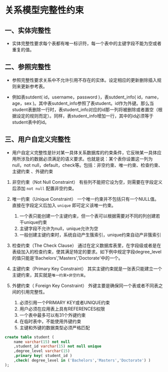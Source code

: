 # 关系模型完整性约束

## 一、实体完整性

* 实体完整性要求每个表都有唯一标识符，每一个表中的主键字段不能为空或者重复的值。

## 二、参照完整性

* 参照完整性要求关系中不允许引用不存在的实体。设定相应的更新删除插入规则来更新参考表。

* 例如表sutdent( id，username，password )，表sutdent_info( id，name，age，sex )。其中表sutdent_info参照了表student。id作为外键。那么当student表删除一行时，表student_info对应的id那一列将被删除或者置空（根据设定的规则而定）。同样，表student_info增加一行，其中的id必须等于student表中的id。

## 三、用户自定义完整性

* 用户自定义完整性是针对某一具体关系数据库的约束条件，它反映某一具体应用所涉及的数据必须满足的语义要求。也就是说：某个表你设置这一列为null，not null，default，check等。包括：非空约束、唯一约束、检查约束、主键约束 、外键约束

1. 非空约束（Not Null Constraint）
   有些列不能把它设为空，则需要在字段定义后添加 `not null` 配置非空约束。

2. 唯一约束（Unique Constraint）
   一个唯一约束并不包括只有一个NULL值。直接在字段定义后加入 `unique` 即可定义该唯一约束。
   1) 一个表只能创建一个主键约束，但一个表可以根据需要对不同的列创建若干unique约束
   2) 主键字段不允许为null，unique允许为空
   3) 一般创建主键约束时，系统自动产生簇索引，unique约束自动产非簇索引

3. 检查约束（The Check Clause）
   通过在定义数据库表里，在字段级或者是在表级加入的检查约束，使其满足特定的要求。如下例中规定字段degree_level的值只能是'Bachelors','Masters','Doctorate'中的一个。

4. 主键约束（Primary Key Constraint）
   其实主键约束就是一张表只能建立一个主键约束，其实就是`唯一约束+非空约束`。

5. 外健约束（ Foreign Key Constraint）
   外键主要是确保同一个表或者不同表之间的引用完整性。
   1) 必须引用一个PRIMARY KEY或者UNIQUE约束
   2) 用户必须在应用表上具有REFERENCES权限
   3) 一个表中最多可以有31个外键约束
   4) 在临时表中，不能使用外键约束
   5) 主键和外键的数据类型必须严格匹配

```sql
create table student ( 
    name varchar(15) not null
    ,student_id varchar(15) not null unique
    ,degree_level varchar(15)
    ,primary key( student_id )
    ,check( degree_level in ('Bachelors','Masters','Doctorate') )
); 
```

